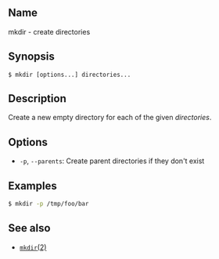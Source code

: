 ## Name

mkdir - create directories

## Synopsis

```**sh
$ mkdir [options...] directories...
```

## Description

Create a new empty directory for each of the given *directories*.

## Options

* `-p`, `--parents`: Create parent directories if they don't exist

## Examples

```sh
$ mkdir -p /tmp/foo/bar
```

## See also

* [`mkdir`(2)](../man2/mkdir.md)
